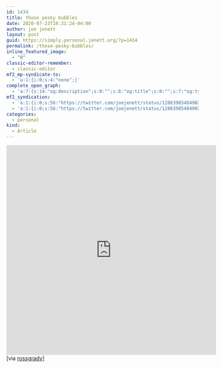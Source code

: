 ```yaml
---
id: 1434
title: those pesky bubbles
date: 2020-07-23T16:31:24-04:00
author: joe jenett
layout: post
guid: https://simply.personal.jenett.org/?p=1434
permalink: /those-pesky-bubbles/
inline_featured_image:
  - "0"
classic-editor-remember:
  - classic-editor
mf2_mp-syndicate-to:
  - 'a:1:{i:0;s:4:"none";}'
complete_open_graph:
  - 'a:7:{s:14:"og:description";s:0:"";s:8:"og:title";s:0:"";s:7:"og:type";s:0:"";s:12:"twitter:card";s:7:"summary";s:15:"twitter:creator";s:0:"";s:19:"twitter:description";s:0:"";s:8:"og:image";s:0:"";}'
mf2_syndication:
  - 'a:1:{i:0;s:56:"https://twitter.com/joejenett/status/1286398548490280967";}'
  - 'a:1:{i:0;s:56:"https://twitter.com/joejenett/status/1286398548490280967";}'
categories:
  - personal
kind:
  - Article
---
```

<iframe style="border: 0; width: 550px; height: 550px;" src="https://bandcamp.com/EmbeddedPlayer/album=4026799607/size=large/bgcol=ffffff/linkcol=0687f5/minimal=true/transparent=true/" seamless=""><a href="http://wifflefist.bandcamp.com/album/those-pesky-bubbles">Those Pesky Bubbles by Friend Side Monkey</a></iframe><br>
[via <a title="rossgrady" href="https://pinboard.in/u:rossgrady">rossgrady</a>]